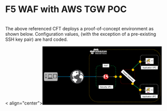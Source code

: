 <html>
<head>
<style>
img { 
    width: 75%; 
}
</style>
</head>
<h1>F5 WAF with AWS TGW POC</h1>
<BR>  
<body>The above referenced CFT deploys a proof-of-concept environment as shown below.  Configuration values, (with the exception of a pre-existing SSH key pair) are hard coded.
  <p>< align="center"><img src="infra.png" alt="F5/AWS TGW POC"></p>
</body>
</html>
